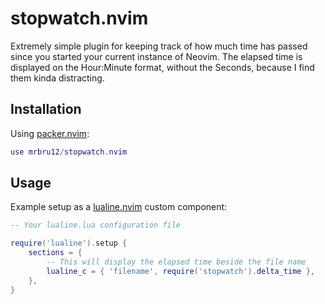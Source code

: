 # stopwatch.nvim

Extremely simple plugin for keeping track of how much time has passed since you started your current instance of Neovim.
The elapsed time is displayed on the Hour:Minute format, without the Seconds, because I find them kinda distracting. 

## Installation

Using [packer.nvim](https://github.com/wbthomason/packer.nvim):
```lua
use mrbru12/stopwatch.nvim
```

## Usage

Example setup as a [lualine.nvim](https://github.com/nvim-lualine/lualine.nvim) custom component:
```lua
-- Your lualine.lua configuration file

require('lualine').setup {
    sections = {
        -- This will display the elapsed time beside the file name 
        lualine_c = { 'filename', require('stopwatch').delta_time },
    },
}
```
